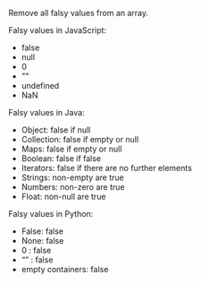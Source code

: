 Remove all falsy values from an array.

Falsy values in JavaScript:
* false
* null
* 0
* ""
* undefined
* NaN

Falsy values in Java:
* Object: false if null
* Collection: false if empty or null
* Maps: false if empty or null
* Boolean: false if false
* Iterators: false if there are no further elements
* Strings: non-empty are true
* Numbers: non-zero are true
* Float: non-null are true

Falsy values in Python:
* False: false
* None: false
* 0 : false
* “” : false
* empty containers: false